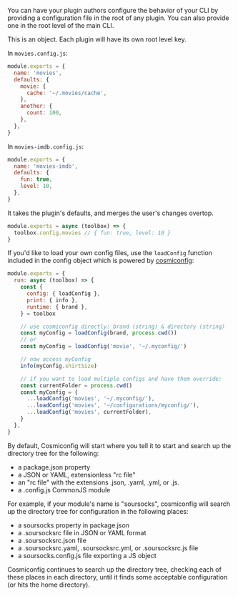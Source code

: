 You can have your plugin authors configure the behavior of your CLI by providing a configuration file in the root of any plugin. You can also provide one in the root level of the main CLI.

This is an object. Each plugin will have its own root level key.

In `movies.config.js`:

```js
module.exports = {
  name: 'movies',
  defaults: {
    movie: {
      cache: '~/.movies/cache',
    },
    another: {
      count: 100,
    },
  },
}
```

In `movies-imdb.config.js`:

```js
module.exports = {
  name: 'movies-imdb',
  defaults: {
    fun: true,
    level: 10,
  },
}
```

It takes the plugin's defaults, and merges the user's changes overtop.

```js
module.exports = async (toolbox) => {
  toolbox.config.movies // { fun: true, level: 10 }
}
```

If you'd like to load your own config files, use the `loadConfig` function included in the config object which is powered by [cosmiconfig](https://github.com/davidtheclark/cosmiconfig):

```js
module.exports = {
  run: async (toolbox) => {
    const {
      config: { loadConfig },
      print: { info },
      runtime: { brand },
    } = toolbox

    // use cosmiconfig directly: brand (string) & directory (string)
    const myConfig = loadConfig(brand, process.cwd())
    // or
    const myConfig = loadConfig('movie', '~/.myconfig/')

    // now access myConfig
    info(myConfig.shirtSize)

    // if you want to load multiple configs and have them override:
    const currentFolder = process.cwd()
    const myConfig = {
      ...loadConfig('movies', '~/.myconfig/'),
      ...loadConfig('movies', '~/configurations/myconfig/'),
      ...loadConfig('movies', currentFolder),
    }
  },
}
```

By default, Cosmiconfig will start where you tell it to start and search up the directory tree for the following:

- a package.json property
- a JSON or YAML, extensionless "rc file"
- an "rc file" with the extensions .json, .yaml, .yml, or .js.
- a .config.js CommonJS module

For example, if your module's name is "soursocks", cosmiconfig will search up the directory tree for configuration in the following places:

- a soursocks property in package.json
- a .soursocksrc file in JSON or YAML format
- a .soursocksrc.json file
- a .soursocksrc.yaml, .soursocksrc.yml, or .soursocksrc.js file
- a soursocks.config.js file exporting a JS object

Cosmiconfig continues to search up the directory tree, checking each of these places in each directory, until it finds some acceptable configuration (or hits the home directory).
